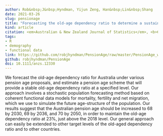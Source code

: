 ```yaml
---
author: Rob&nbsp;J&nbsp;Hyndman, Yijun Zeng, Han&nbsp;Lin&nbsp;Shang
date: 2021-03-26
slug: pensionage
title: "Forecasting the old-age dependency ratio to determine a sustainable pension age"
kind: article
citation: <em>Australian & New Zealand Journal of Statistics</em>, <b>63</b>(2), 241-256
tags:
- R
- demography
- functional data
link: https://github.com/robjhyndman/PensionAge/raw/master/PensionAge_wp.pdf
github: robjhyndman/PensionAge
doi: 10.1111/anzs.12330
---
```


We forecast the old-age dependency ratio for Australia under various pension age proposals, and estimate a pension age scheme that will provide a stable old-age dependency ratio at a specified level. Our approach involves a stochastic population forecasting method based on coherent functional data models for mortality, fertility and net migration, which we use to simulate the future age-structure of the population. Our results suggest that the Australian pension age should be increased to 68 by 2030, 69 by 2036, and 70 by 2050, in order to maintain the old-age dependency ratio at 23%, just above the 2018 level. Our general approach can easily be extended to other target levels of the old-aged dependency ratio and to other countries.

